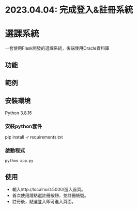 # 2023.04.04: 完成登入&註冊系統


# 選課系統
一套使用Flask開發的選課系統，後端使用Oracle資料庫
<br>

## 功能

## 範例

## 安裝環境
Python 3.8.16
### 安裝python套件

pip install -r requirements.txt

### 啟動程式
```python=
python app.py
```

## 使用
- 輸入http://localhost:5000/進入首頁。
- 首次使用請點選註冊按鈕，並註冊帳號。
- 註冊後，點選登入即可進入頁面。
